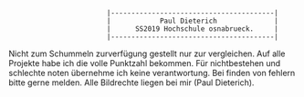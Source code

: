 
                            |----------------------------------------|
                            |            Paul Dieterich              |
                            |      SS2019 Hochschule osnabrueck.     |
                            |----------------------------------------|
Nicht zum Schummeln zurverfügung gestellt nur zur vergleichen. 
Auf alle Projekte habe ich die volle Punktzahl bekommen.
Für nichtbestehen und schlechte noten übernehme ich keine verantwortung.
Bei finden von fehlern bitte gerne melden. 
Alle Bildrechte liegen bei mir (Paul Dieterich). 